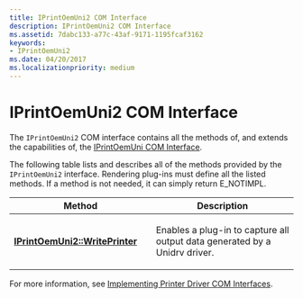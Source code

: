 ```yaml
---
title: IPrintOemUni2 COM Interface
description: IPrintOemUni2 COM Interface
ms.assetid: 7dabc133-a77c-43af-9171-1195fcaf3162
keywords:
- IPrintOemUni2
ms.date: 04/20/2017
ms.localizationpriority: medium
---
```


# IPrintOemUni2 COM Interface





The `IPrintOemUni2` COM interface contains all the methods of, and extends the capabilities of, the [IPrintOemUni COM Interface](iprintoemuni-com-interface.md).

The following table lists and describes all of the methods provided by the `IPrintOemUni2` interface. Rendering plug-ins must define all the listed methods. If a method is not needed, it can simply return E\_NOTIMPL.

<table>
<colgroup>
<col width="50%" />
<col width="50%" />
</colgroup>
<thead>
<tr class="header">
<th>Method</th>
<th>Description</th>
</tr>
</thead>
<tbody>
<tr class="odd">
<td><p><a href="https://docs.microsoft.com/windows-hardware/drivers/ddi/prcomoem/nf-prcomoem-iprintoemuni2-writeprinter" data-raw-source="[&lt;strong&gt;IPrintOemUni2::WritePrinter&lt;/strong&gt;](https://docs.microsoft.com/windows-hardware/drivers/ddi/prcomoem/nf-prcomoem-iprintoemuni2-writeprinter)"><strong>IPrintOemUni2::WritePrinter</strong></a></p></td>
<td><p>Enables a plug-in to capture all output data generated by a Unidrv driver.</p></td>
</tr>
</tbody>
</table>

 

For more information, see [Implementing Printer Driver COM Interfaces](implementing-printer-driver-com-interfaces.md).

 

 




